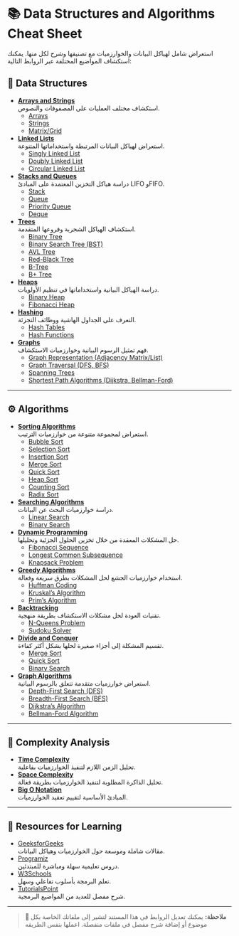 # 📚 Data Structures and Algorithms Cheat Sheet

استعراض شامل لهياكل البيانات والخوارزميات مع تصنيفها وشرح لكل منها. يمكنك استكشاف المواضيع المختلفة عبر الروابط التالية:

## 🔢 Data Structures
- **[Arrays and Strings](#arrays-and-strings)**  
    استكشاف مختلف العمليات على المصفوفات والنصوص.
    - [Arrays](#arrays)
    - [Strings](#strings)
    - [Matrix/Grid](#matrixgrid)
- **[Linked Lists](#linked-lists)**  
    استعراض لهياكل البيانات المرتبطة واستخداماتها المتنوعة.
    - [Singly Linked List](#singly-linked-list)
    - [Doubly Linked List](#doubly-linked-list)
    - [Circular Linked List](#circular-linked-list)
- **[Stacks and Queues](#stacks-and-queues)**  
    دراسة هياكل التخزين المعتمدة على المبادئ LIFO وFIFO.
    - [Stack](#stack)
    - [Queue](#queue)
    - [Priority Queue](#priority-queue)
    - [Deque](#deque)
- **[Trees](#trees)**  
    استكشاف الهياكل الشجرية وفروعها المتقدمة.
    - [Binary Tree](#binary-tree)
    - [Binary Search Tree (BST)](#binary-search-tree-bst)
    - [AVL Tree](#avl-tree)
    - [Red-Black Tree](#red-black-tree)
    - [B-Tree](#b-tree)
    - [B+ Tree](#b-plus-tree)
- **[Heaps](#heaps)**  
    دراسة الهياكل البيانية واستخداماتها في تنظيم الأولويات.
    - [Binary Heap](#binary-heap)
    - [Fibonacci Heap](#fibonacci-heap)
- **[Hashing](#hashing)**  
    التعرف على الجداول الهاشية ووظائف التجزئة.
    - [Hash Tables](#hash-tables)
    - [Hash Functions](#hash-functions)
- **[Graphs](#graphs)**  
    فهم تمثيل الرسوم البيانية وخوارزميات الاستكشاف.
    - [Graph Representation (Adjacency Matrix/List)](#graph-representation-adjacency-matrixlist)
    - [Graph Traversal (DFS, BFS)](#graph-traversal-dfs-bfs)
    - [Spanning Trees](#spanning-trees)
    - [Shortest Path Algorithms (Dijkstra, Bellman-Ford)](#shortest-path-algorithms-dijkstra-bellman-ford)

---

## ⚙️ Algorithms
- **[Sorting Algorithms](#sorting-algorithms)**  
    استعراض لمجموعة متنوعة من خوارزميات الترتيب.
    - [Bubble Sort](#bubble-sort)
    - [Selection Sort](#selection-sort)
    - [Insertion Sort](#insertion-sort)
    - [Merge Sort](#merge-sort)
    - [Quick Sort](#quick-sort)
    - [Heap Sort](#heap-sort)
    - [Counting Sort](#counting-sort)
    - [Radix Sort](#radix-sort)
- **[Searching Algorithms](#searching-algorithms)**  
    دراسة خوارزميات البحث عن البيانات.
    - [Linear Search](#linear-search)
    - [Binary Search](#binary-search)
- **[Dynamic Programming](#dynamic-programming)**  
    حل المشكلات المعقدة من خلال تخزين الحلول الجزئية وتحليلها.
    - [Fibonacci Sequence](#fibonacci-sequence)
    - [Longest Common Subsequence](#longest-common-subsequence)
    - [Knapsack Problem](#knapsack-problem)
- **[Greedy Algorithms](#greedy-algorithms)**  
    استخدام خوارزميات الجشع لحل المشكلات بطرق سريعة وفعالة.
    - [Huffman Coding](#huffman-coding)
    - [Kruskal’s Algorithm](#kruskals-algorithm)
    - [Prim’s Algorithm](#prims-algorithm)
- **[Backtracking](#backtracking)**  
    تقنيات العودة لحل مشكلات الاستكشاف بطريقة منهجية.
    - [N-Queens Problem](#n-queens-problem)
    - [Sudoku Solver](#sudoku-solver)
- **[Divide and Conquer](#divide-and-conquer)**  
    تقسيم المشكلة إلى أجزاء صغيرة لحلها بشكل أكثر كفاءة.
    - [Merge Sort](#merge-sort)
    - [Quick Sort](#quick-sort)
    - [Binary Search](#binary-search)
- **[Graph Algorithms](#graph-algorithms)**  
    استعراض خوارزميات متقدمة تتعلق بالرسوم البيانية.
    - [Depth-First Search (DFS)](#depth-first-search-dfs)
    - [Breadth-First Search (BFS)](#breadth-first-search-bfs)
    - [Dijkstra’s Algorithm](#dijkstras-algorithm)
    - [Bellman-Ford Algorithm](#bellman-ford-algorithm)

---

## 📏 Complexity Analysis
- **[Time Complexity](#time-complexity)**  
    تحليل الزمن اللازم لتنفيذ الخوارزميات بفاعلية.
- **[Space Complexity](#space-complexity)**  
    تحليل الذاكرة المطلوبة لتنفيذ الخوارزميات بطريقة فعالة.
- **[Big O Notation](#big-o-notation)**  
    المبادئ الأساسية لتقييم تعقيد الخوارزميات.

---

## 📖 Resources for Learning
- [GeeksforGeeks](https://www.geeksforgeeks.org/)  
    مقالات شاملة وموسعة حول الخوارزميات وهياكل البيانات.
- [Programiz](https://www.programiz.com/)  
    دروس تعليمية سهلة ومباشرة للمبتدئين.
- [W3Schools](https://www.w3schools.com/)  
    تعلم البرمجة بأسلوب تفاعلي وسهل.
- [TutorialsPoint](https://www.tutorialspoint.com/)  
    شرح مفصل للعديد من المواضيع البرمجية.

---

> **🎯 ملاحظة:** يمكنك تعديل الروابط في هذا المستند لتشير إلى ملفاتك الخاصة بكل موضوع أو إضافة شرح مفصل في ملفات منفصلة. اعملها بنفس الطريقه 
